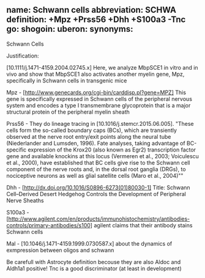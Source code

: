 name: Schwann cells
abbreviation: SCHWA
definition: +Mpz +Prss56 +Dhh +S100a3 -Tnc
go:
shogoin: 
uberon: 
synonyms:
---

Schwann Cells

Justification:

[10.1111/j.1471-4159.2004.02745.x] Here, we analyze MbpSCE1 in vitro and in vivo and show that MbpSCE1 also activates another myelin gene, Mpz, specifically in Schwann cells in transgenic mice

Mpz - [http://www.genecards.org/cgi-bin/carddisp.pl?gene=MPZ] This gene is specifically expressed in Schwann cells of the peripheral nervous system and encodes a type I transmembrane glycoprotein that is a major structural protein of the peripheral myelin sheath

Prss56 - They do lineage tracing in [10.1016/j.stemcr.2015.06.005]. "These cells form the so-called boundary caps (BCs), which are transiently observed at the nerve root entry/exit points along the neural tube (Niederlander and Lumsden, 1996). Fate analyses, taking advantage of BC-specific expression of the Krox20 (also known as Egr2) transcription factor gene and available knockins at this locus (Vermeren et al., 2003; Voiculescu et al., 2000), have established that BC cells give rise to the Schwann cell component of the nerve roots and, in the dorsal root ganglia (DRGs), to nociceptive neurons as well as glial satellite cells (Maro et al., 2004)""

Dhh - [http://dx.doi.org/10.1016/S0896-6273(01)80030-1] Title: Schwann Cell–Derived Desert Hedgehog Controls the Development of Peripheral Nerve Sheaths 

S100a3 - [http://www.agilent.com/en/products/immunohistochemistry/antibodies-controls/primary-antibodies/s100] agilent claims that their antibody stains Schwann cells

Mal - [10.1046/j.1471-4159.1999.0730587.x] about the dynamics of exmpression between oligos and schwann

Be carefull with Astrocyte definition becouse they are also Aldoc and Aldh1a1 positive! Tnc is a good discriminator (at least in development)